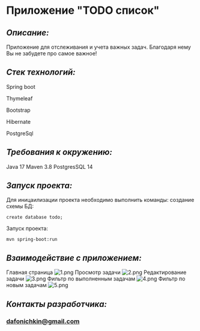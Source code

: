# **Приложение "TODO список"**

## _Описание:_

Приложение для отслеживания и учета важных задач. 
Благодаря нему Вы не забудете про самое важное!

## _Стек технологий:_
Spring boot 

Thymeleaf 

Bootstrap 

Hibernate

PostgreSql

## _Требования к окружению:_
Java 17
Maven 3.8
PostgresSQL 14

## _Запуск проекта:_
Для иницаилизации проекта необходимо выполнить команды:
создание схемы БД:

```create database todo;```

Запуск проекта:

```mvn spring-boot:run```


## _Взаимодействие с приложением:_
Главная страница
![1.png](img/1.png)
Просмотр задачи
![2.png](img/2.png)
Редактирование задачи
![3.png](img/3.png)
Фильтр по выполненным задачам
![4.png](img/4.png)
Фильтр по новым задачам
![5.png](img/5.png)
## _Контакты разработчика:_
### **dafonichkin@gmail.com**